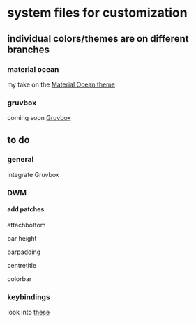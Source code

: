 # system files for customization

## individual colors/themes are on different branches

### material ocean

my take on the [Material Ocean theme](https://github.com/material-ocean/Material-Ocean)

### gruvbox

coming soon [Gruvbox](https://github.com/morhetz/gruvbox)

## to do

### general

integrate Gruvbox

### DWM

#### add patches

attachbottom

bar height

barpadding

centretitle

colorbar

### keybindings

look into [these](https://wiki.archlinux.org/title/Keyboard_shortcuts)
